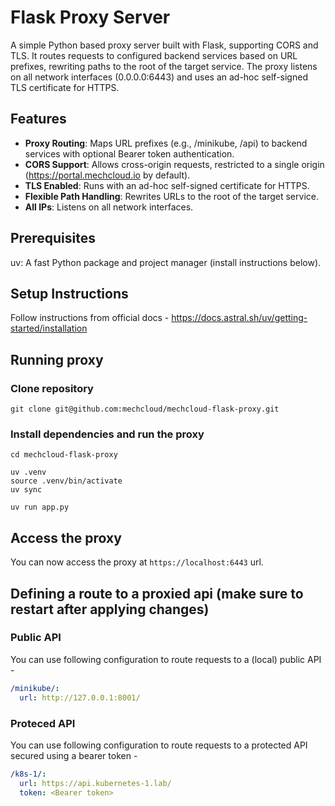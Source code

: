 # Flask Proxy Server
A simple Python based proxy server built with Flask, supporting CORS and TLS. It routes requests to configured backend services based on URL prefixes, rewriting paths to the root of the target service. The proxy listens on all network interfaces (0.0.0.0:6443) and uses an ad-hoc self-signed TLS certificate for HTTPS.

## Features
- **Proxy Routing**: Maps URL prefixes (e.g., /minikube, /api) to backend services with optional Bearer token authentication.
- **CORS Support**: Allows cross-origin requests, restricted to a single origin (https://portal.mechcloud.io by default).
- **TLS Enabled**: Runs with an ad-hoc self-signed certificate for HTTPS.
- **Flexible Path Handling**: Rewrites URLs to the root of the target service.
- **All IPs**: Listens on all network interfaces.

## Prerequisites
uv: A fast Python package and project manager (install instructions below).

## Setup Instructions
Follow instructions from official docs - https://docs.astral.sh/uv/getting-started/installation

## Running proxy
### Clone repository
```
git clone git@github.com:mechcloud/mechcloud-flask-proxy.git
```

### Install dependencies and run the proxy
```
cd mechcloud-flask-proxy

uv .venv
source .venv/bin/activate
uv sync

uv run app.py
```

## Access the proxy
You can now access the proxy at `https://localhost:6443` url.

## Defining a route to a proxied api (make sure to restart after applying changes)
### Public API
You can use following configuration to route requests to a (local) public API -
```yaml
/minikube/:
  url: http://127.0.0.1:8001/
```

### Proteced API
You can use following configuration to route requests to a protected API secured using a bearer token -
```yaml
/k8s-1/:
  url: https://api.kubernetes-1.lab/
  token: <Bearer token>
```

